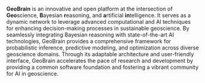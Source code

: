 **GeoBrain** is an innovative and open platform at the intersection of **Geo**science, **B**ayesian **r**easoning, and **a**rtificial **in**telligence. It serves as a dynamic network to leverage advanced computational and AI techniques for enhancing decision-making processes in sustainable geoscience. By seamlessly integrating Bayesian reasoning with state-of-the-art AI technologies, GeoBrain provides a comprehensive framework for probabilistic inference, predictive modeling, and optimization across diverse geoscience domains. Through its adaptable architecture and user-friendly interface, GeoBrain accelerates the pace of research and development by providing a common software foundation and fostering a vibrant community for AI in geoscience.
